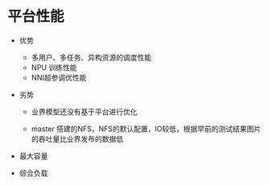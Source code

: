 # 平台性能

* 优势
    + 多用户、多任务、异构资源的调度性能
    + NPU 训练性能
    + NNI超参调优性能

* 劣势

    + 业界模型还没有基于平台进行优化

    + master 搭建的NFS，NFS的默认配置，IO较低，根据早前的测试结果图片的吞吐量比业界发布的数据低

* 最大容量

* 综合负载

